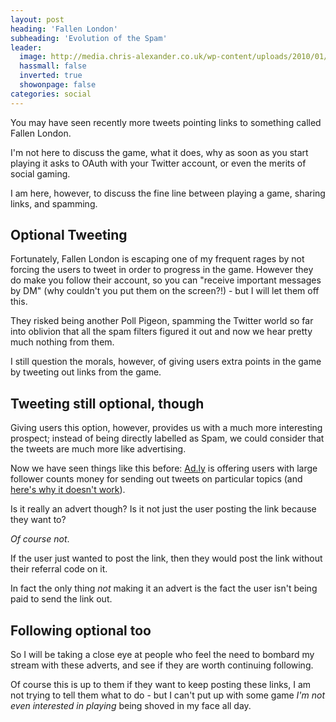 ```yaml
---
layout: post
heading: 'Fallen London'
subheading: 'Evolution of the Spam'
leader:
  image: http://media.chris-alexander.co.uk/wp-content/uploads/2010/01/fallenlondon.jpg
  hassmall: false
  inverted: true
  showonpage: false
categories: social
---
```


You may have seen recently more tweets pointing links to something called Fallen London.

I'm not here to discuss the game, what it does, why as soon as you start playing it asks to OAuth with your Twitter account, or even the merits of social gaming.

I am here, however, to discuss the fine line between playing a game, sharing links, and spamming.

<!-- Replace missing image from http://media.chris-alexander.co.uk/wp-content/uploads/2010/01/fallenlondon.jpg -->

## Optional Tweeting

Fortunately, Fallen London is escaping one of my frequent rages by not forcing the users to tweet in order to progress in the game. However they do make you follow their account, so you can "receive important messages by DM" (why couldn't you put them on the screen?!) - but I will let them off this.

They risked being another Poll Pigeon, spamming the Twitter world so far into oblivion that all the spam filters figured it out and now we hear pretty much nothing from them.

I still question the morals, however, of giving users extra points in the game by tweeting out links from the game.

## Tweeting still optional, though

Giving users this option, however, provides us with a much more interesting prospect; instead of being directly labelled as Spam, we could consider that the tweets are much more like advertising.

Now we have seen things like this before: [Ad.ly](http://web.archive.org/web/20101130064935/http://ad.ly/) is offering users with large follower counts money for sending out tweets on particular topics (and [here's why it doesn't work](http://mashable.com/2009/11/29/twitter-ads-2/)).

Is it really an advert though? Is it not just the user posting the link because they want to?

*Of course not*.

If the user just wanted to post the link, then they would post the link without their referral code on it.

In fact the only thing *not* making it an advert is the fact the user isn't being paid to send the link out.

## Following optional too

So I will be taking a close eye at people who feel the need to bombard my stream with these adverts, and see if they are worth continuing following.

Of course this is up to them if they want to keep posting these links, I am not trying to tell them what to do - but I can't put up with some game *I'm not even interested in playing* being shoved in my face all day.
